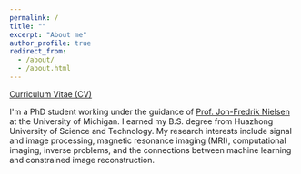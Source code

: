 ```yaml
---
permalink: /
title: ""
excerpt: "About me"
author_profile: true
redirect_from: 
  - /about/
  - /about.html
---
```


[Curriculum Vitae (CV)](https://github.com/YongliHe23/yonglihe23.github.io/blob/master/files/CV_YongliHe_Nov2024.pdf)

I'm a PhD student working under the guidance of [Prof. Jon-Fredrik Nielsen](https://websites.umich.edu/~jfnielse/) at the University of Michigan. I earned my B.S. degree from Huazhong University of Science and Technology.  My research interests include signal and image processing, magnetic resonance imaging (MRI), computational imaging, inverse problems, and the connections between machine learning and constrained image reconstruction.
